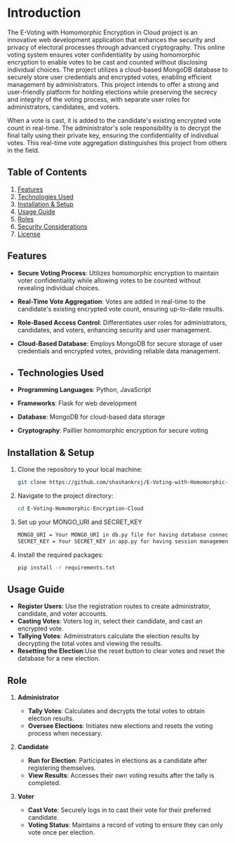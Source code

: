 # Introduction
The E-Voting with Homomorphic Encryption in Cloud project is an innovative web development application that enhances the security and privacy of electoral processes through advanced cryptography. This online voting system ensures voter confidentiality by using homomorphic encryption to enable votes to be cast and counted without disclosing individual choices.  The project utilizes a cloud-based MongoDB database to securely store user credentials and encrypted votes, enabling efficient management by administrators. This project intends to offer a strong and user-friendly platform for holding elections while preserving the secrecy and integrity of the voting process, with separate user roles for administrators, candidates, and voters.

When a vote is cast, it is added to the candidate's existing encrypted vote count in real-time. The administrator's sole responsibility is to decrypt the final tally using their private key, ensuring the confidentiality of individual votes. This real-time vote aggregation distinguishes this project from others in the field.

## Table of Contents

1. [Features](#features)
2. [Technologies Used](#technologies-used)
3. [Installation & Setup](#installation--setup)
4. [Usage Guide](#usage-guide)
5. [Roles](#roles)
6. [Security Considerations](#security-considerations)
7. [License](#license)

## Features

- **Secure Voting Process**: Utilizes homomorphic encryption to maintain voter confidentiality while allowing votes to be counted without revealing individual choices.
- **Real-Time Vote Aggregation**: Votes are added in real-time to the candidate's existing encrypted vote count, ensuring up-to-date results.
- **Role-Based Access Control**: Differentiates user roles for administrators, candidates, and voters, enhancing security and user management.
- **Cloud-Based Database**: Employs MongoDB for secure storage of user credentials and encrypted votes, providing reliable data management.

- ## Technologies Used

- **Programming Languages**: Python, JavaScript
- **Frameworks**: Flask for web development
- **Database**: MongoDB for cloud-based data storage
- **Cryptography**: Paillier homomorphic encryption for secure voting

## Installation & Setup

1. Clone the repository to your local machine:
   ```bash
   git clone https://github.com/shashankrxj/E-Voting-with-Homomorphic-Encryption.git

2. Navigate to the project directory:
   ```bash
   cd E-Voting-Homomorphic-Encryption-Cloud

3. Set up your MONGO_URI and SECRET_KEY
   ```bash
   MONGO_URI = Your MONGO_URI in db.py file for having database connection
   SECRET_KEY = Your SECRET_KEY in app.py for having session management

5. Install the required packages:
   ```bash
   pip install -r requirements.txt

## Usage Guide

- **Register Users**: Use the registration routes to create administrator, candidate, and voter accounts.
- **Casting Votes**: Voters log in, select their candidate, and cast an encrypted vote.
- **Tallying Votes**: Administrators calculate the election results by decrypting the total votes and viewing the results.
- **Resetting the Election**:Use the reset button to clear votes and reset the database for a new election.

## Role

1. **Administrator**
   - **Tally Votes**: Calculates and decrypts the total votes to obtain election results.
   - **Oversee Elections**: Initiates new elections and resets the voting process when necessary.

2. **Candidate**
   - **Run for Election**: Participates in elections as a candidate after registering themselves.
   - **View Results**: Accesses their own voting results after the tally is completed.

3. **Voter**
   - **Cast Vote**: Securely logs in to cast their vote for their preferred candidate.
   - **Voting Status**: Maintains a record of voting to ensure they can only vote once per election.









